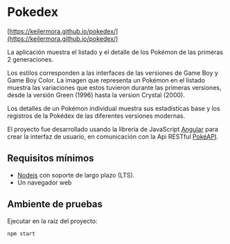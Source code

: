 # Pokedex
[https://keilermora.github.io/pokedex/](https://keilermora.github.io/pokedex/)

La aplicación muestra el listado y el detalle de los Pokémon de las primeras 2 generaciones.

Los estilos corresponden a las interfaces de las versiones de Game Boy y Game Boy Color. La imagen que representa un Pokémon en el listado muestra las variaciones que estos tuvieron durante las primeras versiones, desde la versión Green (1996) hasta la version Crystal (2000).

Los detalles de un Pokémon individual muestra sus estadísticas base y los registros de la Pokédex de las diferentes versiones modernas.

El proyecto fue desarrollado usando la librería de JavaScript [Angular](https://angular.io/) para crear la interfaz de usuario, en comunicación con la Api RESTful [PokéAPI](https://pokeapi.co/).

## Requisitos mínimos

- [Nodejs](https://nodejs.org) con soporte de largo plazo (LTS).
- Un navegador web

## Ambiente de pruebas

Ejecutar en la raíz del proyecto:

```
npm start
```
